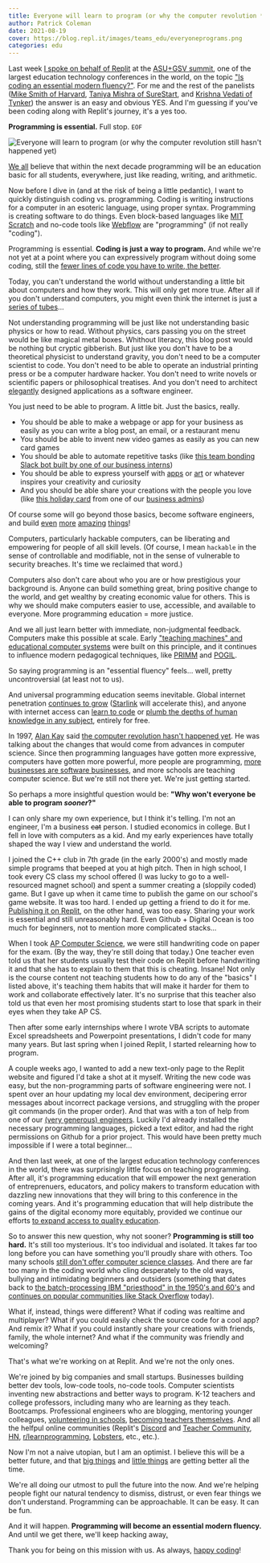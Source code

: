 ```yaml
---
title: Everyone will learn to program (or why the computer revolution *still* hasn't happened yet)
author: Patrick Coleman
date: 2021-08-19
cover: https://blog.repl.it/images/teams_edu/everyoneprograms.png
categories: edu
---
```


Last week [I spoke on behalf of Replit](https://www.youtube.com/watch?v=zZVUZuDfhFY) at the [ASU+GSV summit](https://www.asugsvsummit.com/), one of the largest education technology conferences in the world, on the topic ["Is coding an essential modern fluency?"](https://asugsv.app.swapcard.com/widget/event/asu-gsv-2021/planning/UGxhbm5pbmdfNjI4NTk0). For me and the rest of the panelists ([Mike Smith of Harvard](https://scholar.harvard.edu/mikesmith), [Taniya Mishra of SureStart](https://mysurestart.com/about), and [Krishna Vedati of Tynker](https://www.tynker.com/about/)) the answer is an easy and obvious YES. And I'm guessing if you've been coding along with Replit's journey, it's a yes too.

**Programming is essential.** Full stop. `EOF`

![Everyone will learn to program (or why the computer revolution still hasn't happened yet)](https://everyoneprograms.patrickatreplit.repl.co/everyoneprograms.png)

[We all](https://www.youtube.com/watch?v=nKIu9yen5nc) believe that within the next decade programming will be an education basic for all students, everywhere, just like reading, writing, and arithmetic. 

Now before I dive in (and at the risk of being a little pedantic), I want to quickly distinguish coding vs. programming. Coding is writing instructions for a computer in an esoteric language, using proper syntax. Programming is creating software to do things. Even block-based languages like [MIT Scratch](https://scratch.mit.edu/) and no-code tools like [Webflow](https://webflow.com/) are "programming" (if not really "coding").

Programming is essential. **Coding is just a way to program.** And while we're not yet at a point where you can expressively program without doing some coding, still the [fewer lines of code you have to write, the better](https://twitter.com/amasad/status/1350673660978237440).

Today, you can't understand the world without understanding a little bit about computers and how they work. This will only get more true. After all if you don't understand computers, you might even think the internet is just a [series of tubes](https://en.wikipedia.org/wiki/Series_of_tubes)... 

Not understanding programming will be just like not understanding basic physics or how to read. Without physics, cars passing you on the street would be like magical metal boxes. Whithout literacy, this blog post would be nothing but cryptic gibberish. But just like you don't have to be a theoretical physicist to understand gravity, you don't need to be a computer scientist to code. You don't need to be able to operate an industrial printing press or be a computer hardware hacker. You don't need to write novels or scientific papers or philosophical treatises. And you don't need to architect [elegantly](http://www.catb.org/jargon/html/E/elegant.html) designed applications as a software engineer.

You just need to be able to program. A little bit. Just the basics, really.
- You should be able to make a webpage or app for your business as easily as you can write a blog post, an email, or a restaurant menu
- You should be able to invent new video games as easily as you can new card games
- You should be able to automate repetitive tasks (like [this team bonding Slack bot built by one of our business interns](https://blog.replit.com/slackbot))
- You should be able to express yourself with [apps](https://replit.com/apps) or [art](https://www.freecodecamp.org/news/an-introduction-to-generative-art-what-it-is-and-how-you-make-it-b0b363b50a70/) or whatever inspires your creativity and curiosity
- And you should be able share your creations with the people you love (like [this holiday card](https://pirklefamilyholiday2020.com/) from one of our [business admins](https://blog.replit.com/anyone-can-code-week1))

Of course some will go beyond those basics, become software engineers, and build [even](https://blog.replit.com/replit-compute) [more](https://runyourown.social/) [amazing](http://robotandproud.com/) [things](https://esoteric.codes/)!

Computers, particularly hackable computers, can be liberating and empowering for people of all skill levels. (Of course, I mean `hackable` in the sense of controllable and modifiable, not in the sense of vulnerable to security breaches. It's time we reclaimed that word.) 

Computers also don't care about who you are or how prestigious your background is. Anyone can build something great, bring positive change to the world, and get wealthy by creating economic value for others. This is why we should make computers easier to use, accessible, and available to everyone. More programming education = more justice.

And we all just learn better with immediate, non-judgmental feedback. Computers make this possible at scale. Early ["teaching machines" and educational computer systems](https://www.nature.com/articles/d41586-017-07220-w) were built on this principle, and it continues to influence modern pedagogical techniques, like [PRIMM](https://blogs.kcl.ac.uk/cser/2017/09/01/primm-a-structured-approach-to-teaching-programming/) and [POGIL](https://www.pogil.org/about-pogil/what-is-pogil).

So saying programming is an "essential fluency" feels... well, pretty uncontroversial (at least not to us). 

And universal programming education seems inevitable. Global internet penetration [continues to grow](https://www.bondcap.com/report/itr19/#view/7) ([Starlink](https://www.starlink.com/) will accelerate this), and anyone with internet access can [learn to code](https://docs.replit.com/tutorials/00-overview) or [plumb the depths of human knowledge in any subject](https://en.wikipedia.org/wiki/Main_Page), entirely for free.

In 1997, [Alan Kay](https://en.wikipedia.org/wiki/Alan_Kay) said [the computer revolution hasn't happened yet](https://catonmat.net/videos/the-computer-revolution-hasnt-happened-yet). He was talking about the changes that would come from advances in computer science. Since then programming languages have gotten more expressive, computers have gotten more powerful, more people are programming, [more businesses are software businesses](https://a16z.com/2011/08/20/why-software-is-eating-the-world/), and more schools are teaching computer science. But we're still not there yet. We're just getting started.

So perhaps a more insightful question would be: **"Why won't everyone be able to program *sooner*?"**

I can only share my own experience, but I think it's telling. I'm not an engineer, I'm a business ~~cat~~ person. I studied economics in college. But I fell in love with computers as a kid. And my early experiences have totally shaped the way I view and understand the world.

I joined the C++ club in 7th grade (in the early 2000's) and mostly made simple programs that beeped at you at high pitch. Then in high school, I took every CS class my school offered (I was lucky to go to a well-resourced magnet school) and spent a summer creating a (sloppily coded) game. But I gave up when it came time to publish the game on our school's game website. It was too hard. I ended up getting a friend to do it for me. [Publishing it on Replit](https://replit.com/@PatrickAtReplit/Ant-Killer-Game?v=1), on the other hand, was too easy. Sharing your work is essential and still unreasonably hard. Even Github + Digital Ocean is too much for beginners, not to mention more complicated stacks...

When I took [AP Computer Science](https://apstudents.collegeboard.org/courses/ap-computer-science-a), we were still handwriting code on paper for the exam. (By the way, they're still doing that today.) One teacher even told us that her students usually test their code on Replit before handwriting it and that she has to explain to them that this is cheating. Insane! Not only is the course content not teaching students how to do any of the "basics" I listed above, it's teaching them habits that will make it harder for them to work and collaborate effectively later. It's no surprise that this teacher also told us that even her most promising students start to lose that spark in their eyes when they take AP CS.

Then after some early internships where I wrote VBA scripts to automate Excel spreadsheets and Powerpoint presentations, I didn't code for many many years. But last spring when I joined Replit, I started relearning how to program.

A couple weeks ago, I wanted to add a new text-only page to the Replit website and figured I'd take a shot at it myself. Writing the new code was easy, but the non-programming parts of software engineering were not. I spent over an hour updating my local dev environment, decipering error messages about incorrect package versions, and struggling with the proper git commands (in the proper order). And that was with a ton of help from one of our [(very generous) engineers](https://repldex.com/entry/Sergei). Luckily I'd already installed the necessary programming languages, picked a text editor, and had the right permissions on Github for a prior project. This would have been pretty much impossible if I were a total beginner...

And then last week, at one of the largest education technology conferences in the world, there was surprisingly little focus on teaching programming. After all, it's programming education that will empower the next generation of entreprenuers, educators, and policy makers to transform education with dazzling new innovations that they will bring to this conference in the coming years. And it's programming education that will help distribute the gains of the digital economy more equitably, provided we continue our efforts [to expand access to quality education](https://blog.replit.com/respect).

So to answer this new question, why not sooner? **Programming is still too hard.** It's still too mysterious. It's too individual and isolated. It takes far too long before you can have something you'll proudly share with others. Too many schools [still don't offer computer science classes](https://code.org/promote). And there are far too many in the coding world who cling desperately to the old ways, bullying and intimidating beginners and outsiders (something that dates back to [the batch-processing IBM "priesthood" in the 1950's and 60's](https://www.wired.com/2014/11/the-tech-model-railroad-club/) and [continues on popular communities like Stack Overflow](https://stackoverflow.blog/2018/04/26/stack-overflow-isnt-very-welcoming-its-time-for-that-to-change/) today).

What if, instead, things were different? What if coding was realtime and multiplayer? What if you could easily check the source code for a cool app? And remix it? What if you could instantly share your creations with friends, family, the whole internet? And what if the community was friendly and welcoming?

That's what we're working on at Replit. And we're not the only ones.

We're joined by big companies and small startups. Businesses building better dev tools, low-code tools, no-code tools. Computer scientists inventing new abstractions and better ways to program. K-12 teachers and college professors, including many who are learning as they teach. Bootcamps. Professional engineers who are blogging, mentoring younger colleagues, [volunteering in schools](https://www.microsoft.com/en-us/teals), [becoming teachers themselves](http://derrickmcmillen.com/). And all the helfpul online communities (Replit's [Discord](https://repl.it/discord) and [Teacher Community](https://community.replit.com/), [HN](https://news.ycombinator.com/news), [r/learnprogramming](https://www.reddit.com/r/learnprogramming/), [Lobsters](https://lobste.rs/), etc., etc.).

Now I'm not a naive utopian, but I am an optimist. I believe this will be a better future, and that [big things](https://www.52-insights.com/interview-politics-enlightenment-steven-pinker-why-our-world-is-getting-better/) and [little things](https://www.gwern.net/Improvements) are getting better all the time.

We're all doing our utmost to pull the future into the now. And we're helping people fight our natural tendency to dismiss, distrust, or even fear things we don't understand. Programming can be approachable. It can be easy. It can be fun.

And it will happen. **Programming will become an essential modern fluency.** And until we get there, we'll keep hacking away[.](https://replit.com/mark)

Thank you for being on this mission with us. As always, [happy coding](https://repl.new/)!
